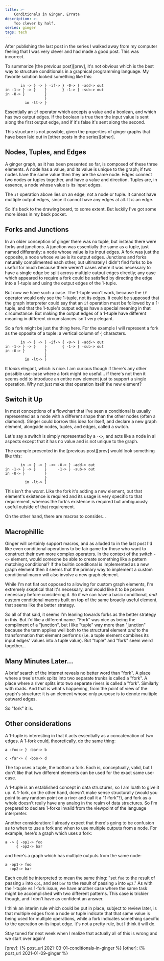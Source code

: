 ```yaml
---
title: >-
    Conditionals in Ginger, Errata
description: >-
    Too clever by half.
series: ginger
tags: tech
---
```


After publishing the last post in the series I walked away from my computer
feeling that I was very clever and had made a good post. This was incorrect.

To summarize [the previous post][prev], it's not obvious which is the best way
to structure conditionals in a graphical programming language. My favorite
solution looked something like this:

```
       in -> } -> } -if-> } -0-> } -add-> out
in -1-> } -> }    }       } -1-> } -sub-> out
in -0-> }         }
                  }
         in -lt-> }
```

Essentially an `if` operator which accepts a value and a boolean, and which has
two output edges. If the boolean is true then the input value is sent along the
first output edge, and if it's false it's sent along the second.

This structure is not possible, given the properties of ginger graphs that have
been laid out in [other posts in the series][other].

## Nodes, Tuples, and Edges

A ginger graph, as it has been presented so far, is composed of these three
elements. A node has a value, and its value is unique to the graph; if two nodes
have the same value then they are the same node. Edges connect two nodes or
tuples together, and have a value and direction. Tuples are, in essence, a node
whose value is its input edges.

The `if` operation above lies on an edge, not a node or tuple. It cannot have
multiple output edges, since it cannot have any edges at all. It _is_ an edge.

So it's back to the drawing board, to some extent. But luckily I've got some
more ideas in my back pocket.

## Forks and Junctions

In an older conception of ginger there was no tuple, but instead there were
forks and junctions. A junction was essentially the same as a tuple, just named
differently: a node whose value is its input edges. A fork was just the
opposite, a node whose value is its output edges. Junctions and forks naturally
complimented each other, but ultimately I didn't find forks to be useful for
much because there weren't cases where it was necessary to have a single edge be
split across multiple output edges directly; any case which appeared to require
a fork could be satisfied by directing the edge into a 1-tuple and using the
output edges of the 1-tuple.

But now we have such a case. The 1-tuple won't work, because the `if` operator
would only see the 1-tuple, not its edges. It could be supposed that the graph
interpreter could say that an `if` operation must be followed by a 1-tuple, and
that the 1-tuple's output edges have a special meaning in that circumstance. But
making the output edges of a 1-tuple have different meaning in different
circumstances isn't very elegant.

So a fork might be just the thing here. For the example I will represent a
fork as the opposite of a tuple: a vertical column of `{` characters.

```
       in -> } -> } -if-> { -0-> } -add-> out
in -1-> } -> }    }       { -1-> } -sub-> out
in -0-> }         }
                  }
         in -lt-> }
```

It _looks_ elegant, which is nice. I am curious though if there's any other
possible use-case where a fork might be useful... if there's not then it seems
odd to introduce an entire new element just to support a single operation. Why
not just make that operation itself the new element?

## Switch it Up

In most conceptions of a flowchart that I've seen a conditional is usually
represented as a node with a different shape than the other nodes (often a
diamond). Ginger could borrow this idea for itself, and declare a new graph
element, alongside nodes, tuples, and edges, called a switch.

Let's say a switch is simply represented by a `-<>`, and acts like a node in all
aspects except that it has no value and is not unique to the graph.

The example presented in the [previous post][prev] would look something like
this:

```
       in -> } -> } -<> -0-> } -add-> out
in -1-> } -> }    }     -1-> } -sub-> out
in -0-> }         }
                  }
         in -lt-> }
```

This isn't the _worst_. Like the fork it's adding a new element, but that
element's existence is required and its usage is very specific to that
requirement, whereas the fork's existence is required but ambiguously useful
outside of that requirement.

On the other hand, there are macros to consider...

## Macrophillic

Ginger will certainly support macros, and as alluded to in the last post I'd
like even conditional operations to be fair game for those who want to construct
their own more complex operators. In the context of the switch `-<>` element,
would someone be able to create something like a pattern matching conditional?
If the builtin conditional is implemented as a new graph element then it seems
that the primary way to implement a custom conditional macro will also involve a
new graph element.

While I'm not flat out opposed to allowing for custom graph elements, I'm
extremely skeptical that it's necessary, and would like it to be proven
necessary before considering it. So if we can have a basic conditional, _and_
custom conditional macros built on top of the same broadly useful element, that
seems like the better strategy.

So all of that said, it seems I'm leaning towards forks as the better strategy
in this. But I'd like a different name. "Fork" was nice as being the compliment
of a "junction", but I like "tuple" way more than "junction" because the term
applies well both to the structural element _and_ to the transformation that
element performs (i.e. a tuple element combines its input edges' values into a
tuple value). But "tuple" and "fork" seem weird together...

## Many Minutes Later...

A brief search of the internet reveals no better word than "fork". A place
where a tree's trunk splits into two separate trunks is called a "fork". A
place where a river splits into two separate rivers is called a "fork".
Similarly with roads. And that _is_ what's happening, from the point of view of
the graph's structure: it is an element whose only purpose is to denote multiple
outward edges.

So "fork" it is.

## Other considerations

A 1-tuple is interesting in that it acts essentially as a concatenation of two
edges. A 1-fork could, theoretically, do the same thing:

```
a -foo-> } -bar-> b

c -far-> { -boo-> d
```

The top uses a tuple, the bottom a fork. Each is, conceptually, valid, but I
don't like that two different elements can be used for the exact same use-case.

A 1-tuple is an established concept in data structures, so I am loath to give it
up.  A 1-fork, on the other hand, doesn't make sense structurally (would you
point to any random point on a river and call it a "1-fork"?), and fork as a
whole doesn't really have any analog in the realm of data structures. So I'm
prepared to declare 1-forks invalid from the viewpoint of the language
interpreter.

Another consideration: I already expect that there's going to be confusion as to
when to use a fork and when to use multiple outputs from a node. For example,
here's a graph which uses a fork:

```
a -> { -op1-> foo
     { -op2-> bar
```

and here's a graph which has multiple outputs from the same node:

```
a -op1-> foo
  -op2-> bar
```

Each could be interpreted to mean the same thing: "set `foo` to the result of
passing `a` into `op1`, and set `bar` to the result of passing `a` into `op2`."
As with the 1-tuple vs 1-fork issue, we have another case where the same
task might be accomplished with two different patterns. This case is trickier
though, and I don't have as confident an answer.

I think an interim rule which could be put in place, subject to review later, is
that multiple edges from a node or tuple indicate that that same value is being
used for multiple operations, while a fork indicates something specific to the
operation on its input edge. It's not a pretty rule, but I think it will do.

Stay tuned for next week when I realize that actually all of this is wrong and
we start over again!

[prev]: {% post_url 2021-03-01-conditionals-in-ginger %}
[other]: {% post_url 2021-01-09-ginger %}
